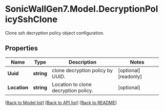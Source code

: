 # SonicWallGen7.Model.DecryptionPolicySshClone
Clone ssh decryption policy object configuration.

## Properties

Name | Type | Description | Notes
------------ | ------------- | ------------- | -------------
**Uuid** | **string** | clone decryption policy by UUID. | [optional] [readonly] 
**Location** | **string** | Location to clone decryption policy. | [optional] 

[[Back to Model list]](../README.md#documentation-for-models) [[Back to API list]](../README.md#documentation-for-api-endpoints) [[Back to README]](../README.md)

